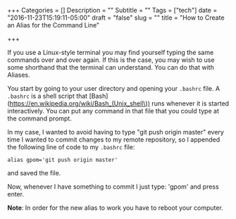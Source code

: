 +++
Categories = []
Description = ""
Subtitle = ""
Tags = ["tech"]
date = "2016-11-23T15:19:11-05:00"
draft = "false"
slug = ""
title = "How to Create an Alias for the Command Line"

+++

If you use a Linux-style terminal you may find yourself typing the same commands over and over again. If this is the case, you may wish to use some shorthand that the terminal can understand. You can do that with Aliases.

You start by going to your user directory and opening your <code>.bashrc</code> file. A <code>.bashrc</code> is a shell script that [Bash](https://en.wikipedia.org/wiki/Bash_(Unix_shell\)) runs whenever it is started interactively. You can put any command in that file that you could type at the command prompt. 

In my case, I wanted to avoid having to type "git push origin master" every time I wanted to commit changes to my remote repository, so I appended the following line of code to my <code>.bashrc</code> file:

<code>alias gpom='git push origin master'</code>

and saved the file.

Now, whenever I have something to commit I just type: 'gpom' and press enter.

**Note**: In order for the new alias to work you have to reboot your computer.


